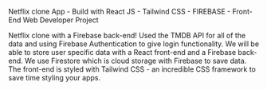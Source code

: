 Netflix clone App - Build with React JS - Tailwind CSS - FIREBASE - Front-End Web Developer Project


Netflix clone with a Firebase back-end! Used the TMDB API for all of the data and using Firebase Authentication to give login functionality. We will be able to store user specific data with a React front-end and a Firebase back-end. We use Firestore which is cloud storage with Firebase to save data. The front-end is styled with Tailwind CSS - an incredible CSS framework to save time styling your apps.